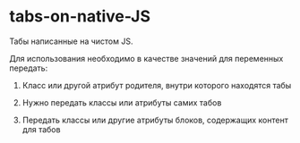 # tabs-on-native-JS

Табы написанные на чистом JS. 

Для использования необходимо в качестве значений для переменных передать: 

1. Класс или другой атрибут родителя, внутри которого находятся табы

2. Нужно передать классы или атрибуты самих табов

3. Передать классы или другие атрибуты блоков, содержащих контент для табов
